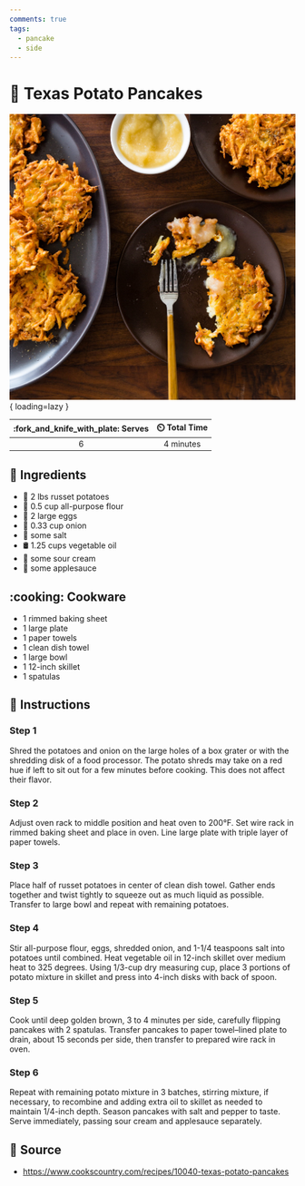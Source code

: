 ```yaml
---
comments: true
tags:
  - pancake
  - side
---
```

# :pancakes: Texas Potato Pancakes

![Texas Potato Pancakes](../assets/images/texas-potato-pancakes.jpg){ loading=lazy }

| :fork_and_knife_with_plate: Serves | :timer_clock: Total Time |
|:----------------------------------:|:-----------------------: |
| 6 | 4 minutes |

## :salt: Ingredients

- :potato: 2 lbs russet potatoes
- :ear_of_rice: 0.5 cup all-purpose flour
- :egg: 2 large eggs
- :onion: 0.33 cup onion
- :salt: some salt
- :oil_drum: 1.25 cups vegetable oil
- :rice: some sour cream
- :apple: some applesauce

## :cooking: Cookware

- 1 rimmed baking sheet
- 1 large plate
- 1 paper towels
- 1 clean dish towel
- 1 large bowl
- 1 12-inch skillet
- 1 spatulas

## :pencil: Instructions

### Step 1

Shred the potatoes and onion on the large holes of a box grater or with the shredding disk of a food processor. The
potato shreds may take on a red hue if left to sit out for a few minutes before cooking. This does not affect their
flavor.

### Step 2

Adjust oven rack to middle position and heat oven to 200°F. Set wire rack in rimmed baking sheet and place in oven.
Line large plate with triple layer of paper towels.

### Step 3

Place half of russet potatoes in center of clean dish towel. Gather ends together and twist tightly to squeeze out as
much liquid as possible. Transfer to large bowl and repeat with remaining potatoes.

### Step 4

Stir all-purpose flour, eggs, shredded onion, and 1-1/4 teaspoons salt into potatoes until combined. Heat vegetable oil
in 12-inch skillet over medium heat to 325 degrees. Using 1/3-cup dry measuring cup, place 3 portions of potato mixture
in skillet and press into 4-inch disks with back of spoon.

### Step 5

Cook until deep golden brown, 3 to 4 minutes per side, carefully flipping pancakes with 2 spatulas. Transfer pancakes to
paper towel–lined plate to drain, about 15 seconds per side, then transfer to prepared wire rack in oven.

### Step 6

Repeat with remaining potato mixture in 3 batches, stirring mixture, if necessary, to recombine and adding extra oil to
skillet as needed to maintain 1/4-inch depth. Season pancakes with salt and pepper to taste. Serve immediately, passing
sour cream and applesauce separately.

## :link: Source

- <https://www.cookscountry.com/recipes/10040-texas-potato-pancakes>
